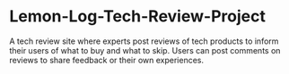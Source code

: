 # Lemon-Log-Tech-Review-Project
A tech review site where experts post reviews of tech products to inform their users of what to buy and what to skip. Users can post comments on reviews to share feedback or their own experiences.
